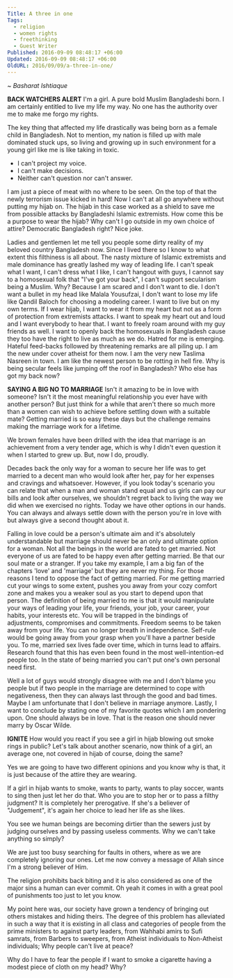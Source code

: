 ```yaml
---
Title: A three in one
Tags:
  - religion
  - women rights
  - freethinking
  - Guest Writer
Published: 2016-09-09 08:48:17 +06:00
Updated: 2016-09-09 08:48:17 +06:00
OldURL: 2016/09/09/a-three-in-one/
---
```


~ *Basharat Ishtiaque* 

**BACK WATCHERS ALERT**
​I'm a girl. A pure bold Muslim Bangladeshi born. I am certainly entitled to live my life my way. No one has the authority over me to make me forgo my rights.

The key thing that affected my life drastically was being born as a female child in Bangladesh. Not to mention, my nation is filled up with male dominated stuck ups, so living and growing up in such environment for a young girl like me is like taking in toxic.
- I can't project my voice.
- I can't make decisions.
- Neither can't question nor can't answer.

I am just a piece of meat with no where to be seen. On the top of that the newly terrorism issue kicked in hard! Now I can't at all go anywhere without putting my hijab on. The hijab in this case worked as a shield to save me from possible attacks by Bangladeshi Islamic extremists. How come this be a purpose to wear the hijab?  Why can't I go outside in my own choice of attire? Democratic Bangladesh right? Nice joke.

Ladies and gentlemen let me tell you people some dirty reality of my beloved country Bangladesh now. Since I lived there so I know to what extent this filthiness is all about. The nasty mixture of Islamic extremists and male dominance has greatly lashed my way of leading life. I can't speak what I want, I can't dress what I like, I can't hangout with guys, I cannot say to a homosexual folk that "I've got your back", I can't support secularism being a Muslim. Why? Because I am scared and I don't want to die. I don't want a bullet in my head like Malala Yousufzai, I don't want to lose my life like Qandil Baloch for choosing a modeling career. I want to live but on my own terms.
If I wear hijab, I want to wear it from my heart but not as a form of protection from extremists attacks. I want to speak my heart out and loud and I want everybody to hear that. I want to freely roam around with my guy friends as well. I want to openly back the homosexuals in Bangladesh cause they too have the right to live as much as we do.
Hatred for me is emerging. Hateful feed-backs followed by threatening remarks are all piling up. I am the new under cover atheist for them now. I am the very new Taslima Nasreen in town. I am like the newest person to be rotting in hell fire. Why is being secular feels like jumping off the roof in Bangladesh? Who else has got my back now?

**SAYING A BIG NO TO MARRIAGE**
​Isn't it amazing to be in love with someone? Isn't it the most meaningful relationship you ever have with another person? But just think for a while that aren't there so much more than a women can wish to achieve before settling down with a suitable mate? Getting married is so easy these days but the challenge remains making the marriage work for a lifetime.

We brown females have been drilled with the idea that marriage is an achievement from a very tender age, which is why I didn't even question it when I started to grew up. But, now I do, proudly.

Decades back the only way for a woman to secure her life was to get married to a decent man who would look after her, pay for her expenses and cravings and whatsoever. However, if you look today's scenario you can relate that when a man and woman stand equal and us girls can pay our bills and look after ourselves, we shouldn't regret back to living the way we did when we exercised no rights. Today we have other options in our hands. You can always and always settle down with the person you're in love with but always give a second thought about it.

Falling in love could be a person's ultimate aim and it's absolutely understandable but marriage should never be an only and ultimate option for a woman. Not all the beings in the world are fated to get married. Not everyone of us are fated to be happy even after getting married. Be that our soul mate or a stranger. If you take my example, I am a big fan of the chapters 'love' and 'marriage' but they are never my thing. For those reasons I tend to oppose the fact of getting married. For me getting married cut your wings to some extent, pushes you away from your cozy comfort zone and makes you a weaker soul as you start to depend upon that person. The definition of being married to me is that it would manipulate your ways of leading your life, your friends, your job, your career, your habits, your interests etc. You will be trapped in the bindings of adjustments, compromises and commitments. Freedom seems to be taken away from your life. You can no longer breath in independence. Self-rule would be going away from your grasp when you'll have a partner beside you. To me, married sex lives fade over time, which in turns lead to affairs. Research found that this has even been found in the most well-intention-ed people too. In the state of being married you can't put one's own personal need first.

Well a lot of guys would strongly disagree with me and I don't blame you people but if two people in the marriage are determined to cope with negativeness, then they can always last through the good and bad times. Maybe I am unfortunate that I don't believe in marriage anymore. Lastly, I want to conclude by stating one of my favorite quotes which I am pondering upon.
One should always be in love. That is the reason one should never marry by Oscar Wilde.

**IGNITE**
How would you react if you see a girl in hijab blowing out smoke rings in public? Let's talk about another scenario, now think of a girl, an average one, not covered in hijab of course, doing the same?

Yes we are going to have two different opinions and you know why is that, it is just because of the attire they are wearing.

If a girl in hijab wants to smoke, wants to party, wants to play soccer, wants to sing then just let her do that. Who you are to stop her or to pass a filthy judgment? It is completely her prerogative. If she's a believer of "Judgement", it's again her choice to lead her life as she likes.

You see we human beings are becoming dirtier than the sewers just by judging ourselves and by passing useless comments. Why we can't take anything so simply?

We are just too busy searching for faults in others, where as we are completely ignoring our ones. Let me now convey a message of Allah since I'm a strong believer of Him.

The religion prohibits back biting and it is also considered as one of the major sins a human can ever commit. Oh yeah it comes in with a great pool of punishments too just to let you know.

My point here was, our society have grown a tendency of bringing out others mistakes and hiding theirs. The degree of this problem has alleviated in such a way that it is existing in all class and categories of people from the prime ministers to against party leaders, from Wahhabi amirs to Sufi samrats, from Barbers to sweepers, from Atheist individuals to Non-Atheist individuals; Why people can't live at peace?

Why do I have to fear the people if I want to smoke a cigarette having a modest piece of cloth on my head? Why?
